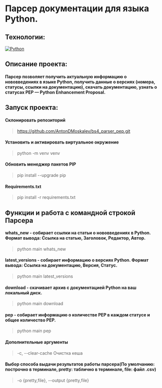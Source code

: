# Парсер документации для языка Python.

## Технологии:
[![Python](https://img.shields.io/badge/-Python-464646?style=flat-square&logo=Python)](https://www.python.org/)

## Описание проекта:

#### Парсер позволяет получить актуальную информацию о нововведениях в языке Python, получить данные о версиях (номера, статусы, ссылки на документацию), скачать документацию, узнать о статусах PEP — Python Enhancement Proposal.

## Запуск проекта:

#### Склонировать репозиторий
> https://github.com/AntonDMoskalev/bs4_parser_pep.git

#### Установить и активировать виртуальное окружение
> python -m venv venv

#### Обновить менеджер пакетов PIP
> pip install --upgrade pip

#### Requirements.txt
> pip install -r requirements.txt

## Функции и работа с командной строкой Парсера

#### whats_new - cобирает ссылки на статьи о нововведениях в Python. Формат вывода: Ссылка на статью, Заголовок, Редактор, Aвтор.
> python main whats_new

#### latest_versions - собирает информацию о версиях Python. Формат вывода: Ссылка на документацию, Версия, Статус.
> python main latest_versions

#### download - скачивает архив с документацией Python на ваш локальный диск.
> python main download

#### pep - собирает информацию о количестве PEP в каждом статусе и общее количество PEP.
> python main pep

#### Дополнительные аргументы
> -c, --clear-cache     Очистка кеша

#### Выбор способа выдачи результатов работы парсера(По умолчанию: построчно в терминале, pretty: таблично в терминале, file: файл .csv)
> -o {pretty,file}, --output {pretty,file}
